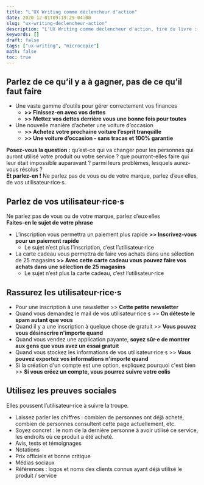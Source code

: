 ```yaml
---
title: "L'UX Writing comme déclencheur d'action"
date: 2020-12-01T09:19:29-04:00
slug: "ux-writing-declencheur-action"
description: "L'UX Writing comme déclencheur d'action, tiré du livre : UX Writing par Kinneret Yifrah (2020)"
keywords: []
draft: false
tags: ["ux-writing", "microcopie"]
math: false
toc: true
---
```


## Parlez de ce qu’il y a à gagner, pas de ce qu’il faut faire

* Une vaste gamme d’outils pour gérer correctement vos finances
    * **>> Finissez-en avec vos dettes**
    * **>> Mettez vos dettes derrière vous une bonne fois pour toutes**
* Une nouvelle manière d’acheter une voiture d’occasion
    * **>> Achetez votre prochaine voiture l’esprit tranquille**
    * **>> Une voiture d’occasion - sans tracas et 100% garantie**

**Posez-vous la question :** qu’est-ce qui va changer pour les personnes qui auront utilisé votre produit ou votre service ? que pourront-elles faire qui leur était impossible auparavant ? parmi leurs problèmes, lesquels aurez-vous résolus ?  
**Et parlez-en !** Ne parlez pas de vous ou de votre marque, parlez d’eux·elles, de vos utilisateur·rice·s.

## Parlez de vos utilisateur·rice·s
Ne parlez pas de vous ou de votre marque, parlez d’eux·elles  
**Faites-en le sujet de votre phrase**
* L’inscription vous permettra un paiement plus rapide **>> Inscrivez-vous pour un paiement rapide**
    * Le sujet n’est plus l’inscription, c’est l’utilisateur·rice
* La carte cadeau vous permettra de faire vos achats dans une sélection de 25 magasins **>> Avec cette carte cadeau vous pouvez faire vos achats dans une sélection de 25 magasins**
    * Le sujet n’est plus la carte cadeau, c’est l’utilisateur·rice

## Rassurez les utilisateur·rice·s
* Pour une inscription à une newsletter >> **Cette petite newsletter**
* Quand vous demandez le mail de vos utilisateur·rice·s >> **On déteste le spam autant que vous**
* Quand il y a une inscription à quelque chose de gratuit >> **Vous pouvez vous désinscrire n'importe quand**
* Quand vous vendez une application payante, **soyez sûr·e de montrer aux gens que vous avez un essai gratuit**
* Quand vous stockez les informations de vos utilisateur·rice·s >> **Vous pouvez exportez vos informations n'importe quand**
* Si la création d'un compte est une option, expliquez pourquoi c'est bien >> **Si vous créez un compte, vous pourrez suivre votre colis**

## Utilisez les preuves sociales
Elles poussent l’utilisateur·rice à suivre la troupe.
* Laissez parler les chiffres : combien de personnes ont déjà acheté, combien de personnes consultent cette page actuellement, etc.
* Soyez concret : le nom de la dernière personne à avoir utilisé ce service, les endroits où ce produit a été acheté.
* Avis, tests et témoignages
* Notations
* Prix officiels et bonne critique
* Médias sociaux
* Références : logos et noms des clients connus ayant déjà utilisé le produit / service